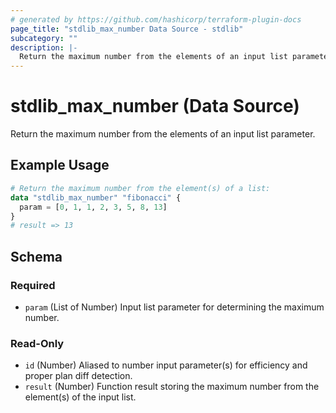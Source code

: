 ```yaml
---
# generated by https://github.com/hashicorp/terraform-plugin-docs
page_title: "stdlib_max_number Data Source - stdlib"
subcategory: ""
description: |-
  Return the maximum number from the elements of an input list parameter.
---
```


# stdlib_max_number (Data Source)

Return the maximum number from the elements of an input list parameter.

## Example Usage

```terraform
# Return the maximum number from the element(s) of a list:
data "stdlib_max_number" "fibonacci" {
  param = [0, 1, 1, 2, 3, 5, 8, 13]
}
# result => 13
```

<!-- schema generated by tfplugindocs -->
## Schema

### Required

- `param` (List of Number) Input list parameter for determining the maximum number.

### Read-Only

- `id` (Number) Aliased to number input parameter(s) for efficiency and proper plan diff detection.
- `result` (Number) Function result storing the maximum number from the element(s) of the input list.
